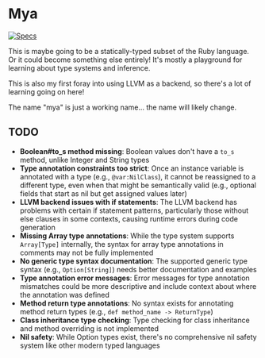 # Mya

[![Specs](https://github.com/seven1m/mya/actions/workflows/specs.yml/badge.svg)](https://github.com/seven1m/mya/actions/workflows/specs.yml)

This is maybe going to be a statically-typed subset of the Ruby language. Or it could become something else entirely! It's mostly a playground for learning about type systems and inference.

This is also my first foray into using LLVM as a backend, so there's a lot of learning going on here!

The name "mya" is just a working name... the name will likely change.

## TODO

- **Boolean#to_s method missing**: Boolean values don't have a `to_s` method, unlike Integer and String types
- **Type annotation constraints too strict**: Once an instance variable is annotated with a type (e.g., `@var:NilClass`), it cannot be reassigned to a different type, even when that might be semantically valid (e.g., optional fields that start as nil but get assigned values later)
- **LLVM backend issues with if statements**: The LLVM backend has problems with certain if statement patterns, particularly those without else clauses in some contexts, causing runtime errors during code generation
- **Missing Array type annotations**: While the type system supports `Array[Type]` internally, the syntax for array type annotations in comments may not be fully implemented
- **No generic type syntax documentation**: The supported generic type syntax (e.g., `Option[String]`) needs better documentation and examples
- **Type annotation error messages**: Error messages for type annotation mismatches could be more descriptive and include context about where the annotation was defined
- **Method return type annotations**: No syntax exists for annotating method return types (e.g., `def method_name -> ReturnType`)
- **Class inheritance type checking**: Type checking for class inheritance and method overriding is not implemented
- **Nil safety**: While Option types exist, there's no comprehensive nil safety system like other modern typed languages
